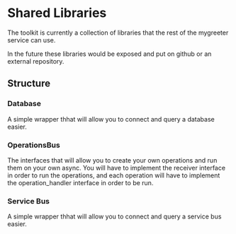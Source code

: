 # Shared Libraries

The toolkit is currently a collection of libraries that the rest of the mygreeter service can use.

In the future these libraries would be exposed and put on github or an external repository.

## Structure

### Database

A simple wrapper thhat will allow you to connect and query a database easier.

### OperationsBus

The interfaces that will allow you to create your own operations and run them on your own async. You will have to implement the receiver interface in order to run the operations, and each operation will have to implement the operation_handler interface in order to be run.

### Service Bus

A simple wrapper thhat will allow you to connect and query a service bus easier.